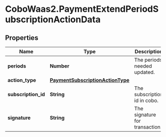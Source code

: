 # CoboWaas2.PaymentExtendPeriodSubscriptionActionData

## Properties

Name | Type | Description | Notes
------------ | ------------- | ------------- | -------------
**periods** | **Number** | The periods needed updated. | [optional] 
**action_type** | [**PaymentSubscriptionActionType**](PaymentSubscriptionActionType.md) |  | 
**subscription_id** | **String** | The subscription id in cobo. | 
**signature** | **String** | The signature for transaction. | 


